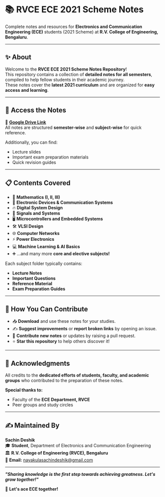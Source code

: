 # 📚 **RVCE ECE 2021 Scheme Notes**

Complete notes and resources for **Electronics and Communication Engineering (ECE)** students (2021 Scheme) at **R.V. College of Engineering, Bengaluru**.

---

## ✨ **About**

Welcome to the **RVCE ECE 2021 Scheme Notes Repository**!  
This repository contains a collection of **detailed notes for all semesters**, compiled to help fellow students in their academic journey.  
These notes cover the **latest 2021 curriculum** and are organized for **easy access and learning**.

---

## 📂 **Access the Notes**

🔗 **[Google Drive Link](https://drive.google.com/drive/folders/159WVDa0zXUOzs4SYY5Vef9Dr3N22NVHb?usp=sharing)**  
All notes are structured **semester-wise** and **subject-wise** for quick reference.  

Additionally, you can find:  
- Lecture slides  
- Important exam preparation materials  
- Quick revision guides  

---

## 📋 **Contents Covered**

- 🧮 **Mathematics (I, II, III)**  
- 📡 **Electronic Devices & Communication Systems**  
- 🔥 **Digital System Design**  
- 🔄 **Signals and Systems**  
- 🖥️ **Microcontrollers and Embedded Systems**  
- 🛠️ **VLSI Design**  
- 🌐 **Computer Networks**  
- ⚡ **Power Electronics**  
- 💻 **Machine Learning & AI Basics**  
- ➕ ...and many more **core and elective subjects!**

Each subject folder typically contains:  
- **Lecture Notes**  
- **Important Questions**  
- **Reference Material**  
- **Exam Preparation Guides**

---

## 🤝 **How You Can Contribute**

- 📥 **Download** and use these notes for your studies.  
- ✍️ **Suggest improvements** or **report broken links** by opening an issue.  
- 🚀 **Contribute new notes** or updates by raising a pull request.  
- ⭐ **Star this repository** to help others discover it!

---

## 🙌 **Acknowledgments**

All credits to the **dedicated efforts of students, faculty, and academic groups** who contributed to the preparation of these notes.

**Special thanks to:**
- Faculty of the **ECE Department, RVCE**  
- Peer groups and study circles  

---

## ✍️ **Maintained By**

**Sachin Deshik**  
🎓 **Student**, Department of Electronics and Communication Engineering  
🏛️ **R.V. College of Engineering (RVCE), Bengaluru**  
📧 **Email:** [nayakulasachindeshik@gmail.com](mailto:nayakulasachindeshik@gmail.com)  

---

_**"Sharing knowledge is the first step towards achieving greatness. Let's grow together!"**_  

🚀 **Let's ace ECE together!**  
